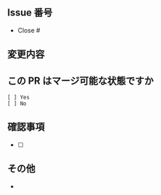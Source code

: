 ## Issue 番号

<!-- 関連する Issue の番号を記入します。 -->

- Close #

## 変更内容

<!-- この PR の変更内容を説明します。 -->

## この PR はマージ可能な状態ですか

<!-- 当てはまるもの 1 つに「x」をマークします。 -->

```
[ ] Yes
[ ] No
```

## 確認事項

- [ ]

## その他

<!-- その他の付言したい情報等を記入します。 -->

- 
